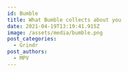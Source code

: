 ```yaml
---
id: Bumble
title: What Bumble collects about you
date: 2021-04-19T13:19:41.915Z
image: /assets/media/bumble.png
post_categories:
  - Grindr
post_authors:
  - MPV
---
```

